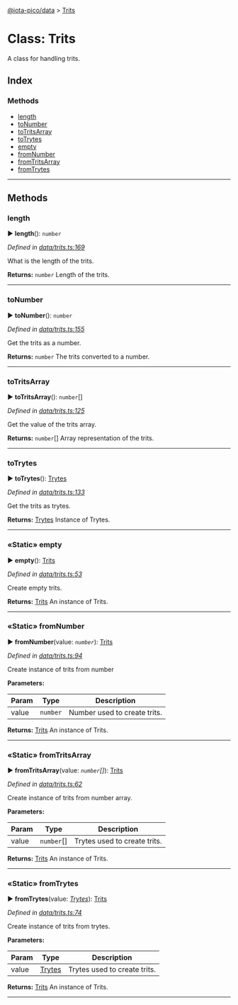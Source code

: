 [@iota-pico/data](../README.md) > [Trits](../classes/trits.md)



# Class: Trits


A class for handling trits.

## Index

### Methods

* [length](trits.md#length)
* [toNumber](trits.md#tonumber)
* [toTritsArray](trits.md#totritsarray)
* [toTrytes](trits.md#totrytes)
* [empty](trits.md#empty)
* [fromNumber](trits.md#fromnumber)
* [fromTritsArray](trits.md#fromtritsarray)
* [fromTrytes](trits.md#fromtrytes)



---
## Methods
<a id="length"></a>

###  length

► **length**(): `number`



*Defined in [data/trits.ts:169](https://github.com/iotaeco/iota-pico-data/blob/1eb2924/src/data/trits.ts#L169)*



What is the length of the trits.




**Returns:** `number`
Length of the trits.






___

<a id="tonumber"></a>

###  toNumber

► **toNumber**(): `number`



*Defined in [data/trits.ts:155](https://github.com/iotaeco/iota-pico-data/blob/1eb2924/src/data/trits.ts#L155)*



Get the trits as a number.




**Returns:** `number`
The trits converted to a number.






___

<a id="totritsarray"></a>

###  toTritsArray

► **toTritsArray**(): `number`[]



*Defined in [data/trits.ts:125](https://github.com/iotaeco/iota-pico-data/blob/1eb2924/src/data/trits.ts#L125)*



Get the value of the trits array.




**Returns:** `number`[]
Array representation of the trits.






___

<a id="totrytes"></a>

###  toTrytes

► **toTrytes**(): [Trytes](trytes.md)



*Defined in [data/trits.ts:133](https://github.com/iotaeco/iota-pico-data/blob/1eb2924/src/data/trits.ts#L133)*



Get the trits as trytes.




**Returns:** [Trytes](trytes.md)
Instance of Trytes.






___

<a id="empty"></a>

### «Static» empty

► **empty**(): [Trits](trits.md)



*Defined in [data/trits.ts:53](https://github.com/iotaeco/iota-pico-data/blob/1eb2924/src/data/trits.ts#L53)*



Create empty trits.




**Returns:** [Trits](trits.md)
An instance of Trits.






___

<a id="fromnumber"></a>

### «Static» fromNumber

► **fromNumber**(value: *`number`*): [Trits](trits.md)



*Defined in [data/trits.ts:94](https://github.com/iotaeco/iota-pico-data/blob/1eb2924/src/data/trits.ts#L94)*



Create instance of trits from number


**Parameters:**

| Param | Type | Description |
| ------ | ------ | ------ |
| value | `number`   |  Number used to create trits. |





**Returns:** [Trits](trits.md)
An instance of Trits.






___

<a id="fromtritsarray"></a>

### «Static» fromTritsArray

► **fromTritsArray**(value: *`number`[]*): [Trits](trits.md)



*Defined in [data/trits.ts:62](https://github.com/iotaeco/iota-pico-data/blob/1eb2924/src/data/trits.ts#L62)*



Create instance of trits from number array.


**Parameters:**

| Param | Type | Description |
| ------ | ------ | ------ |
| value | `number`[]   |  Trytes used to create trits. |





**Returns:** [Trits](trits.md)
An instance of Trits.






___

<a id="fromtrytes"></a>

### «Static» fromTrytes

► **fromTrytes**(value: *[Trytes](trytes.md)*): [Trits](trits.md)



*Defined in [data/trits.ts:74](https://github.com/iotaeco/iota-pico-data/blob/1eb2924/src/data/trits.ts#L74)*



Create instance of trits from trytes.


**Parameters:**

| Param | Type | Description |
| ------ | ------ | ------ |
| value | [Trytes](trytes.md)   |  Trytes used to create trits. |





**Returns:** [Trits](trits.md)
An instance of Trits.






___


